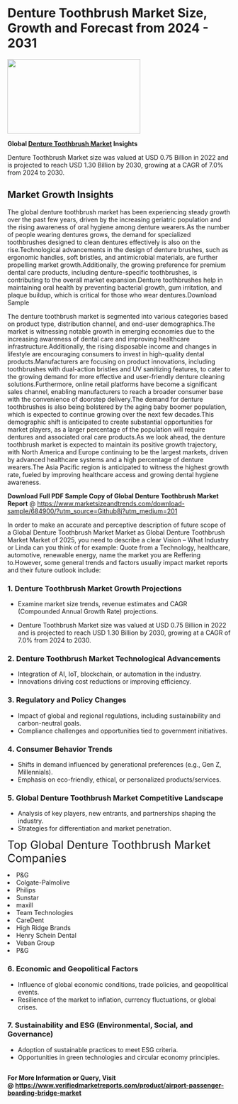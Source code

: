 <H1>Denture Toothbrush Market Size, Growth and Forecast from 2024 - 2031</H1><img class="aligncenter size-medium wp-image-584254" src="https://thirdeyenews.in/wp-content/uploads/2024/09/Global-Market-Research-300x168.jpeg" alt="" width="300" height="168" /><p><strong>Global&nbsp;<a href="https://www.marketsizeandtrends.com/download-sample/684900/?utm_source=Github8j?utm_medium=201">Denture Toothbrush Market</a> Insights</strong></p><p>Denture Toothbrush Market size was valued at USD 0.75 Billion in 2022 and is projected to reach USD 1.30 Billion by 2030, growing at a CAGR of 7.0% from 2024 to 2030.</p><p><h2>Market Growth Insights</h2> <p>The global denture toothbrush market has been experiencing steady growth over the past few years, driven by the increasing geriatric population and the rising awareness of oral hygiene among denture wearers.As the number of people wearing dentures grows, the demand for specialized toothbrushes designed to clean dentures effectively is also on the rise.Technological advancements in the design of denture brushes, such as ergonomic handles, soft bristles, and antimicrobial materials, are further propelling market growth.Additionally, the growing preference for premium dental care products, including denture-specific toothbrushes, is contributing to the overall market expansion.Denture toothbrushes help in maintaining oral health by preventing bacterial growth, gum irritation, and plaque buildup, which is critical for those who wear dentures.Download Sample</p> <p>The denture toothbrush market is segmented into various categories based on product type, distribution channel, and end-user demographics.The market is witnessing notable growth in emerging economies due to the increasing awareness of dental care and improving healthcare infrastructure.Additionally, the rising disposable income and changes in lifestyle are encouraging consumers to invest in high-quality dental products.Manufacturers are focusing on product innovations, including toothbrushes with dual-action bristles and UV sanitizing features, to cater to the growing demand for more effective and user-friendly denture cleaning solutions.Furthermore, online retail platforms have become a significant sales channel, enabling manufacturers to reach a broader consumer base with the convenience of doorstep delivery.The demand for denture toothbrushes is also being bolstered by the aging baby boomer population, which is expected to continue growing over the next few decades.This demographic shift is anticipated to create substantial opportunities for market players, as a larger percentage of the population will require dentures and associated oral care products.As we look ahead, the denture toothbrush market is expected to maintain its positive growth trajectory, with North America and Europe continuing to be the largest markets, driven by advanced healthcare systems and a high percentage of denture wearers.The Asia Pacific region is anticipated to witness the highest growth rate, fueled by improving healthcare access and growing dental hygiene awareness.</p><p><span class=""><strong>Download Full PDF Sample Copy of Global Denture Toothbrush Market Report</strong> @ <a href="https://www.marketsizeandtrends.com/download-sample/684900/?utm_source=Github8j?utm_medium=201" target="_blank">https://www.marketsizeandtrends.com/download-sample/684900/?utm_source=Github8j?utm_medium=201</a></span></p><p>In order to make an accurate and perceptive description of future scope of a Global&nbsp;Denture Toothbrush Market Market as Global&nbsp;Denture Toothbrush Market Market of 2025, you need to describe a clear Vision &ndash; What Industry or Linda can you think of for example: Quote from a Technology, healthcare, automotive, renewable energy, name the market you are Reffering to.However, some general trends and factors usually impact market reports and their future outlook include:</p><h3>1.&nbsp;<strong>Denture Toothbrush Market Growth Projections</strong></h3><ul><li>Examine market size trends, revenue estimates and CAGR (Compounded Annual Growth Rate) projections.</li><li><p>Denture Toothbrush Market size was valued at USD 0.75 Billion in 2022 and is projected to reach USD 1.30 Billion by 2030, growing at a CAGR of 7.0% from 2024 to 2030.</p></li></ul><h3>2.&nbsp;<strong>Denture Toothbrush Market Technological Advancements</strong></h3><ul><li>Integration of AI, IoT, blockchain, or automation in the industry.</li><li>Innovations driving cost reductions or improving efficiency.</li></ul><h3>3.&nbsp;<strong>Regulatory and Policy Changes</strong></h3><ul><li>Impact of global and regional regulations, including sustainability and carbon-neutral goals.</li><li>Compliance challenges and opportunities tied to government initiatives.</li></ul><h3>4.&nbsp;<strong>Consumer Behavior Trends</strong></h3><ul><li>Shifts in demand influenced by generational preferences (e.g., Gen Z, Millennials).</li><li>Emphasis on eco-friendly, ethical, or personalized products/services.</li></ul><h3>5.&nbsp;<strong>Global Denture Toothbrush Market Competitive Landscape</strong></h3><ul><li>Analysis of key players, new entrants, and partnerships shaping the industry.</li><li>Strategies for differentiation and market penetration.</li></ul><p data-pm-slice="1 1 []"><span style="color: inherit; font-family: inherit; font-size: 25px;">Top Global Denture Toothbrush Market Companies</span></p><div class="" data-test-id=""><p><li>P&G</li><li> Colgate-Palmolive</li><li> Philips</li><li> Sunstar</li><li> maxill</li><li> Team Technologies</li><li> CareDent</li><li> High Ridge Brands</li><li> Henry Schein Dental</li><li> Veban Group</li><li> P&G</li></p></div><h3>6.&nbsp;<strong>Economic and Geopolitical Factors</strong></h3><ul><li>Influence of global economic conditions, trade policies, and geopolitical events.</li><li>Resilience of the market to inflation, currency fluctuations, or global crises.</li></ul><h3>7.&nbsp;<strong>Sustainability and ESG (Environmental, Social, and Governance)</strong></h3><ul><li>Adoption of sustainable practices to meet ESG criteria.</li><li>Opportunities in green technologies and circular economy principles.</li></ul><h2><strong style="font-size: 14px;">For More Information or Query, Visit @&nbsp;</strong><a style="background-color: #ffffff; font-size: 14px;" href="https://www.marketsizeandtrends.com/report/denture-toothbrush-market/" target="_blank">https://www.verifiedmarketreports.com/product/airport-passenger-boarding-bridge-market</a></h2>